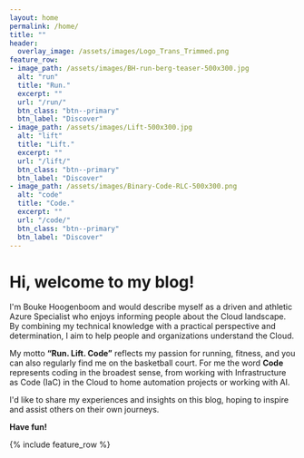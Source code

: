 ```yaml
---
layout: home
permalink: /home/
title: ""
header:
  overlay_image: /assets/images/Logo_Trans_Trimmed.png
feature_row:
- image_path: /assets/images/BH-run-berg-teaser-500x300.jpg
  alt: "run"
  title: "Run."
  excerpt: ""
  url: "/run/"
  btn_class: "btn--primary"
  btn_label: "Discover"
- image_path: /assets/images/Lift-500x300.jpg
  alt: "lift"
  title: "Lift."
  excerpt: ""
  url: "/lift/"
  btn_class: "btn--primary"
  btn_label: "Discover"
- image_path: /assets/images/Binary-Code-RLC-500x300.png
  alt: "code"
  title: "Code."
  excerpt: ""
  url: "/code/"
  btn_class: "btn--primary"
  btn_label: "Discover"
---
```

# Hi, welcome to my blog!

I'm Bouke Hoogenboom and would describe myself as a driven and athletic Azure Specialist who enjoys informing people about the Cloud landscape. 
By combining my technical knowledge with a practical perspective and determination, I aim to help people and organizations understand the Cloud. 

My motto **“Run. Lift. Code”** reflects my passion for running, fitness, and you can also regularly find me on the basketball court.
For me the word **Code** represents coding in the broadest sense, from working with Infrastructure as Code (IaC) in the Cloud to home automation projects or working with AI.

I'd like to share my experiences and insights on this blog, hoping to inspire and assist others on their own journeys.

**Have fun!**

{% include feature_row %}
